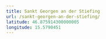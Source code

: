 ```yaml
---
title: Sankt Georgen an der Stiefing
url: /sankt-georgen-an-der-stiefing/
latitude: 46.875914300000005
longitude: 15.5790451
---
```

